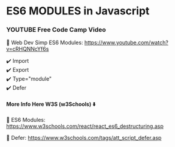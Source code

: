 # ES6 MODULES in Javascript

### YOUTUBE Free Code Camp Video

🚀 Web Dev Simp ES6 Modules: https://www.youtube.com/watch?v=cRHQNNcYf6s

✔️ Import <br>
✔️ Export <br>
✔️ Type="module" <br>
✔️ Defer <br>

#### More Info Here W3S (w3Schools) ⬇️

🚀 ES6 Modules: https://www.w3schools.com/react/react_es6_destructuring.asp

🚀 Defer: https://www.w3schools.com/tags/att_script_defer.asp





